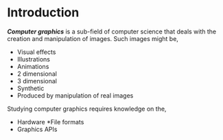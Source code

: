 # Introduction 

<b><i>Computer graphics</i></b> is a sub-field of computer science that deals with the creation and manipulation of images. Such images might be, 
* Visual effects
* Illustrations
* Animations
* 2 dimensional
* 3 dimensional
* Synthetic 
* Produced by manipulation of real images 

Studying computer graphics requires knowledge on the,
* Hardware 
*File formats
* Graphics APIs
